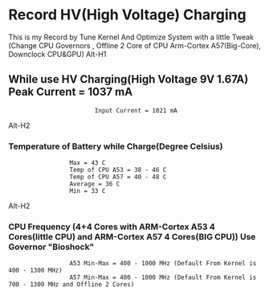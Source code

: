 ﻿# Record HV(High Voltage) Charging
This is my Record by Tune Kernel And Optimize System with a little Tweak (Change CPU Governors , Offline 2 Core of CPU Arm-Cortex A57(Big-Core), Downclock CPU&GPU)
Alt-H1

## While use **HV Charging**(High Voltage 9V 1.67A) Peak Current = 1037 mA 
				            Input Current = 1021 mA

Alt-H2

### Temperature of Battery while Charge(Degree Celsius) 
					 Max = 43 C 
					 Temp of CPU A53 = 38 - 46 C 
					 Temp of CPU A57 = 40 - 48 C
					 Average = 36 C
					 Min = 33 C

Alt-H2

### CPU Frequency (4+4 Cores with **ARM-Cortex A53 4 Cores**(little CPU) and **ARM-Cortex A57 4 Cores**(BIG CPU)) Use Governor **"Bioshock"** 
					 A53 Min-Max = 400 - 1000 MHz (Default From Kernel is 400 - 1300 MHz)
					 A57 Min-Max = 400 - 1000 MHz (Default From Kernel is 700 - 1300 MHz and Offline 2 Cores)
